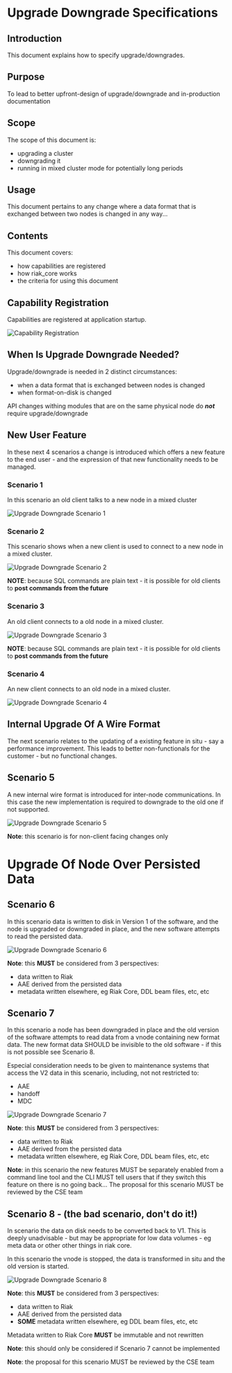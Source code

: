 # Upgrade Downgrade Specifications

## Introduction

This document explains how to specify upgrade/downgrades.

## Purpose

To lead to better upfront-design of upgrade/downgrade and in-production documentation

## Scope

The scope of this document is:
* upgrading a cluster
* downgrading it
* running in mixed cluster mode for potentially long periods

## Usage

This document pertains to any change where a data format that is exchanged between two nodes is changed in any way...

## Contents

This document covers:
* how capabilities are registered
* how riak_core works
* the criteria for using this document

## Capability Registration

Capabilities are registered at application startup.

![Capability Registration](capabilities.png)

## When Is Upgrade Downgrade Needed?

Upgrade/downgrade is needed in 2 distinct circumstances:
* when a data format that is exchanged between nodes is changed
* when format-on-disk is changed

API changes withing modules that are on the same physical node do _**not**_ require upgrade/downgrade

## New User Feature

In these next 4 scenarios a change is introduced which offers a new feature to the end user - and the expression of that new functionality needs to be managed.

### Scenario 1

In this scenario an old client talks to a new node in a mixed cluster

![Upgrade Downgrade Scenario 1](upgrade_downgrade_scenario_1.png)

### Scenario 2

This scenario shows when a new client is used to connect to a new node in a mixed cluster.

![Upgrade Downgrade Scenario 2](upgrade_downgrade_scenario_2.png)

**NOTE**: because SQL commands are plain text - it is possible for old clients to **post commands from the future**

### Scenario 3

An old client connects to a old node in a mixed cluster.

![Upgrade Downgrade Scenario 3](upgrade_downgrade_scenario_3.png)

**NOTE**: because SQL commands are plain text - it is possible for old clients to **post commands from the future**

### Scenario 4

An new client connects to an old node in a mixed cluster.

![Upgrade Downgrade Scenario 4](upgrade_downgrade_scenario_4.png)

## Internal Upgrade Of A Wire Format

The next scenario relates to the updating of a existing feature in situ - say a performance improvement. This leads to better non-functionals for the customer - but no functional changes.

## Scenario 5

A new internal wire format is introduced for inter-node communications. In this case the new implementation is required to downgrade to the old one if not supported.

![Upgrade Downgrade Scenario 5](upgrade_downgrade_scenario_5.png)

**Note**: this scenario is for non-client facing changes only

# Upgrade Of Node Over Persisted Data

## Scenario 6

In this scenario data is written to disk in Version 1 of the software, and the node is upgraded or downgraded in place, and the new software attempts to read the persisted data.

![Upgrade Downgrade Scenario 6](upgrade_downgrade_scenario_6.png)

**Note**: this **MUST** be considered from 3 perspectives:
* data written to Riak
* AAE derived from the persisted data
* metadata written elsewhere, eg Riak Core, DDL beam files, etc, etc

## Scenario 7

In this scenario a node has been downgraded in place and the old version of the software attempts to read data from a vnode containing new format data. The new format data SHOULD be invisible to the old software - if this is not possible see Scenario 8.

Especial consideration needs to be given to maintenance systems that access the V2 data in this scenario, including, not not restricted to:
* AAE
* handoff
* MDC

![Upgrade Downgrade Scenario 7](upgrade_downgrade_scenario_7.png)

**Note**: this **MUST** be considered from 3 perspectives:
* data written to Riak
* AAE derived from the persisted data
* metadata written elsewhere, eg Riak Core, DDL beam files, etc, etc

**Note**: in this scenario the new features MUST be separately enabled from a command line tool and the CLI MUST tell users that if they switch this feature on there is no going back... The proposal for this scenario MUST be reviewed by the CSE team

## Scenario 8 - (the bad scenario, don't do it!)

In scenario the data on disk needs to be converted back to V1. This is deeply unadvisable - but may be appropriate for low data volumes - eg meta data or other other things in riak core.

In this scenario the vnode is stopped, the data is transformed in situ and the old version is started.

![Upgrade Downgrade Scenario 8](upgrade_downgrade_scenario_8.png)

**Note**: this **MUST** be considered from 3 perspectives:
* data written to Riak
* AAE derived from the persisted data
* **SOME** metadata written elsewhere, eg DDL beam files, etc, etc

Metadata written to Riak Core **MUST** be immutable and not rewritten

**Note**: this should only be considered if Scenario 7 cannot be implemented

**Note**: the proposal for this scenario MUST be reviewed by the CSE team
